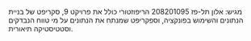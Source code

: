 מגיש: אלון תל-פז 208201095
הריפוזטורי כולל את פרויקט 9, סקריפט של בניית הנתונים והשימוש בפונקציה, וספקריפט שמנתח את הנתונים על מי טווח הנבדקים וסטטיסטיקה תיאורית.
